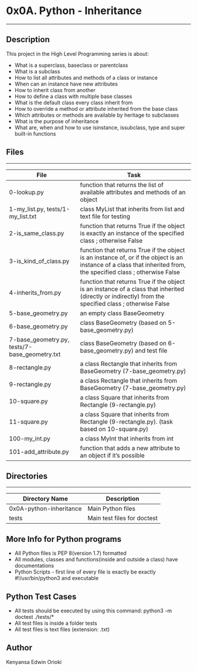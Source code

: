 # 0x0A. Python - Inheritance
---
## Description

This project in the High Level Programming series is about:
* What is a superclass, baseclass or parentclass
* What is a subclass
* How to list all attributes and methods of a class or instance
* When can an instance have new attributes
* How to inherit class from another
* How to define a class with multiple base classes
* What is the default class every class inherit from
* How to override a method or attribute inherited from the base class
* Which attributes or methods are available by heritage to subclasses
* What is the purpose of inheritance
* What are, when and how to use isinstance, issubclass, type and super built-in functions

## Files
---
File|Task
---|---
0-lookup.py |  function that returns the list of available attributes and methods of an object
1-my_list.py, tests/1-my_list.txt | class MyList that inherits from list and text file for testing
2-is_same_class.py | function that returns True if the object is exactly an instance of the specified class ; otherwise False
3-is_kind_of_class.py | function that returns True if the object is an instance of, or if the object is an instance of a class that inherited from, the specified class ; otherwise False
4-inherits_from.py | function that returns True if the object is an instance of a class that inherited (directly or indirectly) from the specified class ; otherwise False
5-base_geometry.py | an empty class BaseGeometry
6-base_geometry.py | class BaseGeometry (based on 5-base_geometry.py)
7-base_geometry.py, tests/7-base_geometry.txt | class BaseGeometry (based on 6-base_geometry.py) and test file
8-rectangle.py | a class Rectangle that inherits from BaseGeometry (7-base_geometry.py)
9-rectangle.py | a class Rectangle that inherits from BaseGeometry (7-base_geometry.py)
10-square.py | a class Square that inherits from Rectangle (9-rectangle.py)
11-square.py | a class Square that inherits from Rectangle (9-rectangle.py). (task based on 10-square.py)
100-my_int.py | a class MyInt that inherits from int
101-add_attribute.py | function that adds a new attribute to an object if it’s possible

## Directories
---
Directory Name | Description
---|---
0x0A-python-inheritance | Main Python files
tests | Main test files for doctest

## More Info for Python programs
* All Python files is PEP 8(version 1.7) formatted
* All modules, classes and functions(inside and outside a class) have documentations
* Python Scripts - first line of every file is exactly be exactly #!/usr/bin/python3 and executable

## Python Test Cases
* All tests should be executed by using this command: python3 -m doctest ./tests/*
* All test files is inside a folder tests
* All test files is text files (extension: .txt)

## Author
Kenyansa Edwin Orioki
